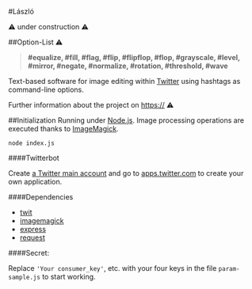 #László 

⚠ under construction ⚠

##Option-List ⚠

>__#equalize, #fill, #flag, #flip, #flipflop, #flop, #grayscale, #level, #mirror, #negate, #normalize, #rotation, #threshold, #wave__

Text-based software for image editing within [Twitter] using hashtags as command-line options.

Further information about the project on [https://] ⚠

##Initialization
Running under [Node.js]. Image processing operations are executed thanks to [ImageMagick].
```
node index.js
```

####Twitterbot

Create [a Twitter main account] and go to [apps.twitter.com] to create your own application.

####Dependencies

 -  [twit][1]
 -  [imagemagick][2]
 -  [express][3]
 -  [request][4]

####Secret:

Replace  `'Your consumer_key'`, etc. with your four keys in the file `param-sample.js` to start working.

[https://]:https://github.com/laurecohen/laszlo/
[Twitter]:https://twitter.com/laszlobot/
[Node.js]:http://nodejs.org/
[ImageMagick]:http://www.imagemagick.org/
[a Twitter main account]:https://twitter.com/
[apps.twitter.com]:https://apps.twitter.com/
[1]:https://www.npmjs.com/package/twit
[2]:https://www.npmjs.com/package/imagemagick
[3]:https://www.npmjs.com/package/express
[4]:https://www.npmjs.com/package/request
